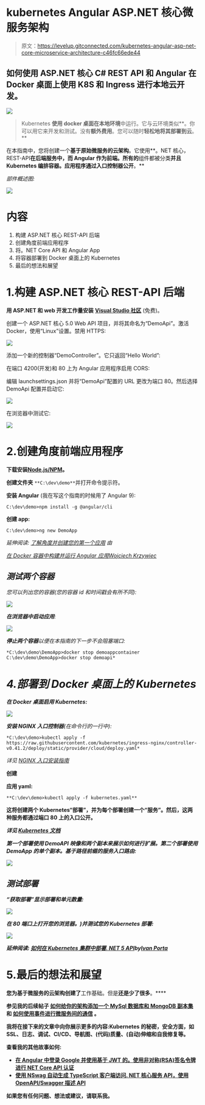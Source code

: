 # kubernetes Angular ASP.NET 核心微服务架构

> 原文：<https://levelup.gitconnected.com/kubernetes-angular-asp-net-core-microservice-architecture-c46fc66ede44>

## 如何使用 ASP.NET 核心 C# REST API 和 Angular 在 Docker 桌面上使用 K8S 和 Ingress 进行本地云开发。

![](img/260ed1405d9838736023e0f641730810.png)

> Kubernetes **使用 docker 桌面在本地环境**中运行。它与云环境类似**。你可以用它来开发和测试。没有**额外费用**。您可以随时**轻松地将其部署到云**。**

在本指南中，您将创建一个**基于原始微服务的云架构**。它使用**。NET 核心，REST-API**在后端服务中，而 **Angular** 作为前端。所有的**组件都被分类**并且 **Kubernetes 编排**容器。应用程序通过入口控制器公开**。**

*部件概述图:*

![](img/34781b0e5f2cb04250d40f39010e4b9c.png)

# 内容

1.  构建 ASP.NET 核心 REST-API 后端
2.  创建角度前端应用程序
3.  将。NET Core API 和 Angular App
4.  将容器部署到 Docker 桌面上的 Kubernetes
5.  最后的想法和展望

# 1.构建 ASP.NET 核心 REST-API 后端

**用 ASP.NET 和 web 开发工作量安装** [**Visual Studio 社区**](https://visualstudio.microsoft.com/en/vs/community/) (免费)。

创建一个 ASP.NET 核心 5.0 Web API 项目，并将其命名为“DemoApi”。激活 Docker，使用“Linux”设置。禁用 HTTPS:

![](img/f42deb99e603fca2d10b6a94850cb059.png)

添加一个新的控制器“DemoController”。它只返回“Hello World”:

在端口 4200(开发)和 80 上为 Angular 应用程序启用 CORS:

编辑 launchsettings.json 并将“DemoApi”配置的 URL 更改为端口 80。然后选择 DemoApi 配置并启动它:

![](img/6d1b953135b03b3b35fa9f90c8e1a014.png)

在浏览器中测试它:

![](img/6047ec7c6d3802617967cc8c400890d7.png)

# 2.创建角度前端应用程序

**下载安装**[**Node.js/NPM**](https://nodejs.org/en/download/)**。**

**创建文件夹** `**C:\dev\demo**`并打开命令提示符。

**安装 Angular** (我在写这个指南的时候用了 Angular 9):

```
C:\dev\demo>npm install -g @angular/cli
```

**创建 app:**

```
C:\dev\demo>ng new DemoApp
```

*延伸阅读:* [*了解角度并创建您的第一个应用*](https://javascript.plainenglish.io/understanding-angular-and-creating-your-first-application-4b81b666f7b4) *由*

[*在 Docker 容器中构建并运行 Angular 应用*](https://medium.com/u/4a1da74ae506#)*[*Wojciech Krzywiec*](https://medium.com/u/8fb6f1a94f5b?source=post_page-----c46fc66ede44--------------------------------)*

## *测试两个容器*

*您可以列出您的容器(您的容器 id 和时间戳会有所不同):*

*![](img/0e9f1f461dd19603d04861d25615c5ef.png)*

***在浏览器中启动应用**:*

*![](img/8addb30ced885d474e4c7f95bae70d57.png)*

***停止两个容器**以便在本指南的下一步不会阻塞端口:*

```
*C:\dev\demo\DemoApp>docker stop demoappcontainer
C:\dev\demo\DemoApp>docker stop demoapi*
```

# *4.部署到 Docker 桌面上的 Kubernetes*

***在 Docker 桌面启用 Kubernetes:***

*![](img/71296b0d54d64c7185670b55a8390438.png)*

***安装 NGINX 入口控制器**(在命令行的一行中):*

```
*C:\dev\demo>kubectl apply -f https://raw.githubusercontent.com/kubernetes/ingress-nginx/controller-v0.41.2/deploy/static/provider/cloud/deploy.yaml*
```

**详见* [*NGINX 入口安装指南*](https://kubernetes.github.io/ingress-nginx/deploy/)*

****创建****

****应用 yaml:****

```
**C:\dev\demo>kubectl apply -f kubernetes.yaml**
```

**这将创建两个 Kubernetes“部署”，并为每个部署创建一个“服务”。然后，这两种服务都通过端口 80 上的入口公开。**

***详见* [*Kubernetes 文档*](https://kubernetes.io/docs/home/)**

***第一个部署使用 DemoAPI 映像和两个副本来展示如何进行扩展。第二个部署使用 DemoApp 的单个副本。基于路径前缀的服务入口路由:***

***![](img/7a8d2d1d9efd0dc1e296baa4a0beb4f3.png)***

## ***测试部署***

***“获取部署”显示部署和单元数量:***

***![](img/035b5011146b38f95ea9d548ccdd7606.png)***

***在 80 端口上打开您的浏览器。)并测试您的 Kubernetes 部署:***

***![](img/fe8431133eb19c4edcb2a1b7c8bb6293.png)***

****延伸阅读:* [*如何在 Kubernetes 集群中部署. NET 5 API*](https://faun.pub/how-to-deploy-a-net-5-api-in-a-kubernetes-cluster-53212af6a0e2)*by*[*Ivan Porta*](https://medium.com/u/f58cb680fdbf?source=post_page-----c46fc66ede44--------------------------------)***

# **5.最后的想法和展望**

**您为基于微服务的云架构创建了**工作基础。但是**还是少了很多**。****

**参见我的后续帖子 [**如何给你的架构添加一个 MySql 数据库和 MongoDB 副本集**](/databases-in-a-kubernetes-angular-net-core-microservice-arch-a0c0ae23dca9) 和 [**如何使用事件进行微服务间的通信**](https://itnext.io/how-to-build-an-event-driven-asp-net-core-microservice-architecture-e0ef2976f33f) 。**

**我将在接下来的文章中向你展示更多的内容:Kubernetes 的秘密，安全方面，如 SSL、日志、调试、CI/CD、导航图、(代码)质量、(自动)伸缩和自我修复等。**

****查看我的其他故事如何:****

*   **[在 Angular 中登录 Google 并使用基于 JWT 的。使用非对称(RSA)签名令牌进行 NET Core API 认证](/how-to-sign-in-with-google-in-angular-and-use-jwt-based-net-core-api-authentication-rsa-6635719fb86c)**
*   **[使用 NSwag 自动生成 TypeScript 客户端访问. NET 核心服务 API，使用 OpenAPI/Swagger 描述 API](/how-to-jwt-authenticate-with-angular-to-an-asp-net-4cfab5298d08)**

**如果您有任何问题、想法或建议，请联系我。**